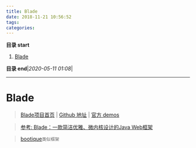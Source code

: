```yaml
---
title: Blade
date: 2018-11-21 10:56:52
tags: 
categories: 
---
```


**目录 start**

1. [Blade](#blade)

**目录 end**|_2020-05-11 01:08_|
****************************************
# Blade
> [Blade项目首页](https://lets-blade.com/) | [Github 地址](https://github.com/lets-blade/blade) | [官方 demos](https://github.com/lets-blade/blade-demos)

> [参考: Blade：一款简洁优雅、微内核设计的Java Web框架](http://hao.jobbole.com/bladejava/)

> [bootique](https://github.com/bootique/bootique)`类似框架`
